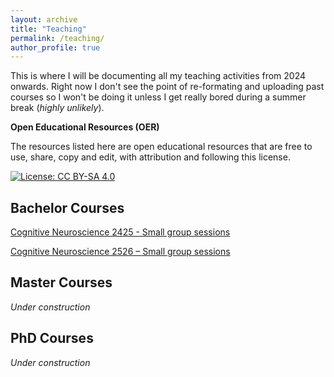 ```yaml
---
layout: archive
title: "Teaching"
permalink: /teaching/
author_profile: true
---
```


This is where I will be documenting all my teaching activities from 2024 onwards. Right now I don't see the point of re-formating and uploading past courses so I won't be doing it unless I get really bored during a summer break (_highly unlikely_). 

**Open Educational Resources (OER)**

The resources listed here are open educational resources that are free to use, share, copy and edit, with attribution and following this license.

[![License: CC BY-SA 4.0](https://img.shields.io/badge/License-CC%20BY--SA%204.0-lightgrey.svg)](https://creativecommons.org/licenses/by-sa/4.0/)

## Bachelor Courses

[Cognitive Neuroscience 2425 - Small group sessions](/teaching/ncc-2425_book/index.html)

[Cognitive Neuroscience 2526 – Small group sessions](/teaching/ncc-2526_book/index.html)


## Master Courses

_Under construction_

## PhD Courses

_Under construction_